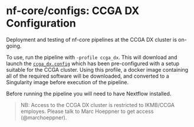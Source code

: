 # nf-core/configs: CCGA DX Configuration

Deployment and testing of nf-core pipelines at the CCGA DX cluster is on-going. 

To use, run the pipeline with `-profile ccga_dx`. This will download and launch the [`ccga_dx.config`](../conf/ccga_dx.config) which has been pre-configured with a setup suitable for the CCGA cluster. Using this profile, a docker image containing all of the required software will be downloaded, and converted to a Singularity image before execution of the pipeline.

Before running the pipeline you will need to have Nextflow installed. 

>NB: Access to the CCGA DX cluster is restricted to IKMB/CCGA employes. Please talk to Marc Hoeppner to get access (@marchoeppner).
